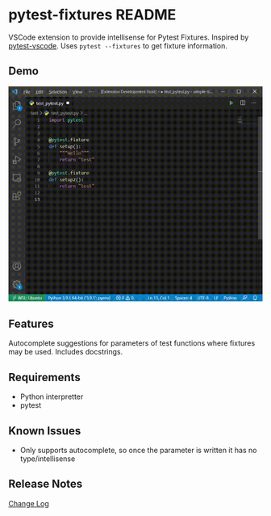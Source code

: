 # pytest-fixtures README

VSCode extension to provide intellisense for Pytest Fixtures. Inspired by [pytest-vscode](https://github.com/cameronmaske/pytest-vscode). Uses `pytest --fixtures` to get fixture information.

## Demo

![demo](demo.gif)

## Features

Autocomplete suggestions for parameters of test functions where fixtures may be used. Includes docstrings.

## Requirements

* Python interpretter
* pytest


## Known Issues

* Only supports autocomplete, so once the parameter is written it has no type/intellisense

## Release Notes

[Change Log](CHANGELOG.md)
